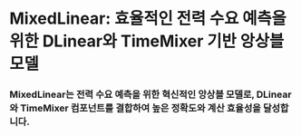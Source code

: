# MixedLinear: 효율적인 전력 수요 예측을 위한 DLinear와 TimeMixer 기반 앙상블 모델
### MixedLinear는 전력 수요 예측을 위한 혁신적인 앙상블 모델로, DLinear와 TimeMixer 컴포넌트를 결합하여 높은 정확도와 계산 효율성을 달성합니다.
